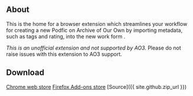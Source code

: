 ## About

This is the home for a browser extension which streamlines your workflow for creating a new Podfic on Archive of Our Own by importing metadata, such as tags and rating, into the new work form .

_This is an unofficial extension and not supported by AO3._ Please do not raise issues with this extension to AO3 support.

## Download

[Chrome web store](https://chrome.google.com/webstore/detail/ao3-podfic-posting-helper/liceoplaldpcfdkndimfppgdcbophgma?utm_source=github&utm_medium=web&utm_campaign=github_pages)
[Firefox Add-ons store](https://addons.mozilla.org/en-US/firefox/addon/ao3-podfic-posting-helper/)
[Source]({{ site.github.zip_url }})

